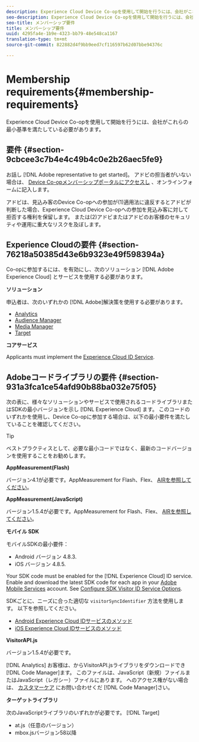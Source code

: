 ```yaml
---
description: Experience Cloud Device Co-opを使用して開始を行うには、会社がこれらの最小基準を満たしている必要があります。
seo-description: Experience Cloud Device Co-opを使用して開始を行うには、会社がこれらの最小基準を満たしている必要があります。
seo-title: メンバーシップ要件
title: メンバーシップ要件
uuid: 4295fa4e-1b9e-4323-bb79-48e548ca1167
translation-type: tm+mt
source-git-commit: 822882d4f9bb9eed7cf116597b62d07bbe94376c

---
```



# Membership requirements{#membership-requirements}

Experience Cloud Device Co-opを使用して開始を行うには、会社がこれらの最小基準を満たしている必要があります。

## 要件 {#section-9cbcee3c7b4e4c49b4c0e2b26aec5fe9}

お話し [!DNL Adobe representative to get started]。 アドビの担当者がいない場合は、 [Device Co-opメンバーシップポータルにアクセスし](http://landing.adobe.com/en/na/events/summit/275658-summit-co-op.html) 、オンラインフォームに記入します。

アドビは、見込み客のDevice Co-opへの参加が(1)適用法に違反するとアドビが判断した場合、Experience Cloud Device Co-opへの参加を見込み客に対して拒否する権利を保留します。 または(2)アドビまたはアドビのお客様のセキュリティや運用に重大なリスクを及ぼします。

## Experience Cloudの要件 {#section-76218a50385d43e6b9323e49f598394a}

Co-opに参加するには、を有効にし、次のソリューション [!DNL Adobe Experience Cloud] とサービスを使用する必要があります。

**ソリューション**

申込者は、次のいずれかの [!DNL Adobe]解決策を使用する必要があります。

* [Analytics](http://www.adobe.com/jp/marketing-cloud/web-analytics.html)
* [Audience Manager](http://www.adobe.com/jp/marketing-cloud/data-management-platform.html)
* [Media Manager](http://www.adobe.com/marketing-cloud/online-advertising-management.html)
* [Target](http://www.adobe.com/jp/marketing-cloud/testing-targeting.html)

**コアサービス**

Applicants must implement the [Experience Cloud ID Service](https://docs.adobe.com/content/help/ja-JP/id-service/using/home.html).

## Adobeコードライブラリの要件 {#section-931a3fca1ce54afd90b88ba032e75f05}

次の表に、様々なソリューションやサービスで使用されるコードライブラリまたはSDKの最小バージョンを示し [!DNL Experience Cloud] ます。 このコードのいずれかを使用し、Device Co-opに参加する場合は、以下の最小要件を満たしていることを確認してください。

>[!TIP]
>
>ベストプラクティスとして、必要な最小コードではなく、最新のコードバージョンを使用することをお勧めします。

**AppMeasurement(Flash)**

バージョン4.1が必要です。AppMeasurement for Flash、Flex、 [AIRを参照してください](https://github.com/AdobeDocs/analytics-1.4-apis/blob/master/docs/data-insertion-api/index.md)。

**AppMeasurement(JavaScript)**

バージョン1.5.4が必要です。AppMeasurement for Flash、Flex、 [AIRを参照してください](https://docs.adobe.com/content/help/en/analytics/implementation/js/migrate-from-hcode.html)。

**モバイル SDK**

モバイルSDKの最小要件：

* Android バージョン 4.8.3.
* iOS バージョン 4.8.5.

Your SDK code must be enabled for the [!DNL Experience Cloud] ID service. Enable and download the latest SDK code for each app in your [Adobe Mobile Services](https://mobilemarketing.adobe.com/) account. See [Configure SDK Visitor ID Service Options](https://docs.adobe.com/content/help/en/mobile-services/using/manage-app-settings-ug/configuring-app/t-config-visitor.html).

SDKごとに、ニーズに合った適切な `visitorSyncIdentifier` 方法を使用します。 以下を参照してください。

* [Android Experience Cloud IDサービスのメソッド](https://docs.adobe.com/content/help/en/mobile-services/android/experience-cloud-android/mcvid.html)
* [iOS Experience Cloud IDサービスのメソッド](https://docs.adobe.com/content/help/en/mobile-services/ios/exp-cloud-ios/mcvid.html)

**VisitorAPI.js**

バージョン1.5.4が必要です。

[!DNL Analytics] お客様は、からVisitorAPI.jsライブラリをダウンロードでき [!DNL Code Manager]ます。 このファイルは、JavaScript（新規）ファイルまたはJavaScript（レガシー）ファイルにあります。 へのアクセス権がない場合は、 [カスタマーケア](https://helpx.adobe.com/jp/marketing-cloud/contact-support.html) にお問い合わせくだ [!DNL Code Manager]さい。

**ターゲットライブラリ**

次のJavaScriptライブラリのいずれかが必要です。 [!DNL Target]

* at.js（任意のバージョン）
* mbox.jsバージョン58以降

